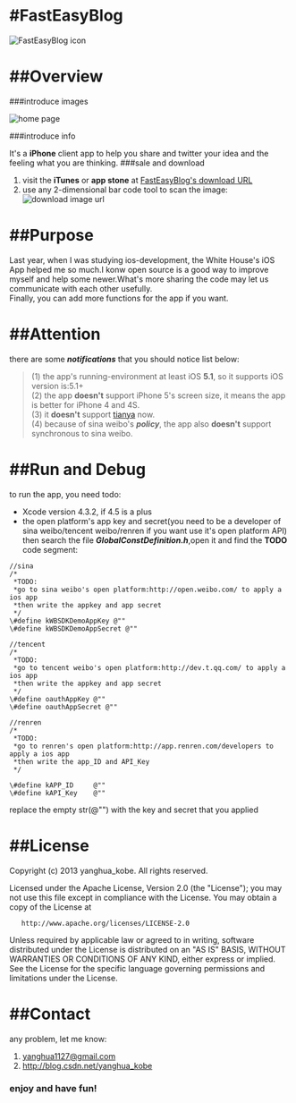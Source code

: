 #FastEasyBlog
=============

![FastEasyBlog icon](http://img.my.csdn.net/uploads/201303/17/1363490143_5437.jpg.thumb.jpg)


##Overview
==========
###introduce images

![home page](http://img.my.csdn.net/uploads/201211/06/1352207659_3715.PNG)

###introduce info

It's a **iPhone** client app to help you share and twitter your idea and the feeling what you are thinking.
###sale and download
1.  visit the **iTunes** or **app stone** at [FastEasyBlog's download URL](https://itunes.apple.com/cn/app/id554504019?mt=8) 
2.  use any 2-dimensional bar code tool to scan the image:<br />
![download image url](http://img.my.csdn.net/uploads/201211/06/1352208734_1417.png)

##Purpose
=========
Last year, when I was studying ios-development, the White House's iOS App helped me so much.I konw open source is a good way to improve myself and help some newer.What's more sharing the code may let us communicate with each other usefully.<br />
Finally, you can add more functions for the app if you want.

##Attention
===========
there are some ***notifications*** that you should notice list below:
> (1) the app's running-environment at least iOS **5.1**, so it supports iOS version is:5.1+<br />
> (2) the app **doesn't** support iPhone 5's screen size, it means the app is better for iPhone 4 and 4S.<br />
> (3) it **doesn't** support [tianya](http://bbs.tianya.cn/) now.<br />
> (4) because of sina weibo's ***policy***, the app also **doesn't** support synchronous to sina weibo.

##Run and Debug
===============
to run the app, you need todo:

 * Xcode version 4.3.2, if 4.5 is a plus
 * the open platform's app key and secret(you need to be a developer of sina weibo/tencent weibo/renren if you want use it's open platform API) then search the file ***GlobalConstDefinition.h***,open it and find the **TODO** code segment:
 
```
//sina
/*
 *TODO:
 *go to sina weibo's open platform:http://open.weibo.com/ to apply a ios app
 *then write the appkey and app secret
 */
\#define kWBSDKDemoAppKey @""
\#define kWBSDKDemoAppSecret @""

//tencent
/*
 *TODO:
 *go to tencent weibo's open platform:http://dev.t.qq.com/ to apply a ios app
 *then write the appkey and app secret
 */
\#define oauthAppKey @""
\#define oauthAppSecret @""

//renren
/*
 *TODO:
 *go to renren's open platform:http://app.renren.com/developers to apply a ios app
 *then write the app_ID and API_Key
 */

\#define kAPP_ID     @""
\#define kAPI_Key    @""
```
replace the empty str(@"") with the key and secret that you applied

##License
=========
Copyright (c) 2013 yanghua_kobe. All rights reserved.

   Licensed under the Apache License, Version 2.0 (the "License");
   you may not use this file except in compliance with the License.
   You may obtain a copy of the License at

       http://www.apache.org/licenses/LICENSE-2.0

   Unless required by applicable law or agreed to in writing, software
   distributed under the License is distributed on an "AS IS" BASIS,
   WITHOUT WARRANTIES OR CONDITIONS OF ANY KIND, either express or implied.
   See the License for the specific language governing permissions and
   limitations under the License.


##Contact
=========
any problem, let me know:

1. <yanghua1127@gmail.com>
2. <http://blog.csdn.net/yanghua_kobe>

### enjoy and have fun!